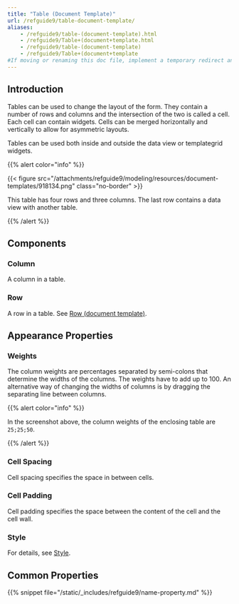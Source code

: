 ```yaml
---
title: "Table (Document Template)"
url: /refguide9/table-document-template/
aliases:
    - /refguide9/table-(document-template).html
    - /refguide9/Table+(document+template.html
    - /refguide9/table-(document-template)
    - /refguide9/Table+(document+template
#If moving or renaming this doc file, implement a temporary redirect and let the respective team know they should update the URL in the product. See Mapping to Products for more details.
---
```


## Introduction

Tables can be used to change the layout of the form. They contain a number of rows and columns and the intersection of the two is called a cell. Each cell can contain widgets. Cells can be merged horizontally and vertically to allow for asymmetric layouts.

Tables can be used both inside and outside the data view or templategrid widgets.

{{% alert color="info" %}}

{{< figure src="/attachments/refguide9/modeling/resources/document-templates/918134.png" class="no-border" >}}

This table has four rows and three columns. The last row contains a data view with another table.

{{% /alert %}}

## Components

### Column

A column in a table.

### Row

A row in a table. See [Row (document template)](/refguide9/row-document-template/).

## Appearance Properties

### Weights

The column weights are percentages separated by semi-colons that determine the widths of the columns. The weights have to add up to 100\. An alternative way of changing the widths of columns is by dragging the separating line between columns.

{{% alert color="info" %}}

In the screenshot above, the column weights of the enclosing table are `25;25;50`.

{{% /alert %}}

### Cell Spacing

Cell spacing specifies the space in between cells.

### Cell Padding

Cell padding specifies the space between the content of the cell and the cell wall.

### Style

For details, see [Style](/refguide9/style/).

## Common Properties

{{% snippet file="/static/_includes/refguide9/name-property.md" %}}
